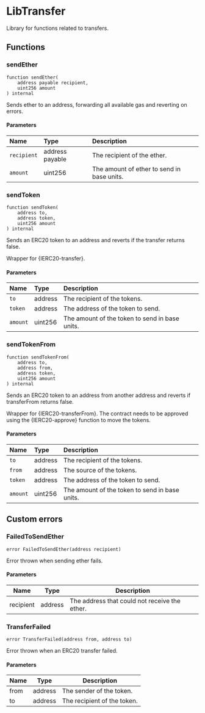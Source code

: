 # LibTransfer

Library for functions related to transfers.

## Functions

### sendEther

```solidity
function sendEther(
    address payable recipient,
    uint256 amount
) internal
```

Sends ether to an address, forwarding all available gas and reverting on errors.

#### Parameters

| Name | Type | Description |
| :--- | :--- | :---------- |
| `recipient` | address payable | The recipient of the ether. |
| `amount` | uint256 | The amount of ether to send in base units. |

### sendToken

```solidity
function sendToken(
    address to,
    address token,
    uint256 amount
) internal
```

Sends an ERC20 token to an address and reverts if the transfer returns false.

Wrapper for {IERC20-transfer}.

#### Parameters

| Name | Type | Description |
| :--- | :--- | :---------- |
| `to` | address | The recipient of the tokens. |
| `token` | address | The address of the token to send. |
| `amount` | uint256 | The amount of the token to send in base units. |

### sendTokenFrom

```solidity
function sendTokenFrom(
    address to,
    address from,
    address token,
    uint256 amount
) internal
```

Sends an ERC20 token to an address from another address and reverts if transferFrom returns false.

Wrapper for {IERC20-transferFrom}.
The contract needs to be approved using the {IERC20-approve} function to move the tokens.

#### Parameters

| Name | Type | Description |
| :--- | :--- | :---------- |
| `to` | address | The recipient of the tokens. |
| `from` | address | The source of the tokens. |
| `token` | address | The address of the token to send. |
| `amount` | uint256 | The amount of the token to send in base units. |

## Custom errors

### FailedToSendEther

```solidity
error FailedToSendEther(address recipient)
```

Error thrown when sending ether fails.

#### Parameters

| Name | Type | Description |
| ---- | ---- | ----------- |
| recipient | address | The address that could not receive the ether. |

### TransferFailed

```solidity
error TransferFailed(address from, address to)
```

Error thrown when an ERC20 transfer failed.

#### Parameters

| Name | Type | Description |
| ---- | ---- | ----------- |
| from | address | The sender of the token. |
| to | address | The recipient of the token. |

